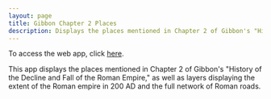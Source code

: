 ```yaml
---
layout: page
title: Gibbon Chapter 2 Places
description: Displays the places mentioned in Chapter 2 of Gibbon's "History of the Decline and Fall of the Roman Empire," as well as layers displaying the extent of the Roman empire in 200 AD and the full network of Roman roads.
---
```


To access the web app, click [here](https://arcg.is/85P09).

This app displays the places mentioned in Chapter 2 of Gibbon's "History of the Decline and Fall of the Roman Empire," as well as layers displaying the extent of the Roman empire in 200 AD and the full network of Roman roads.